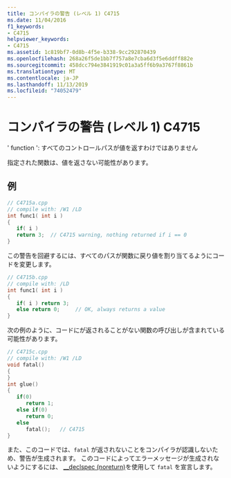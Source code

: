 ```yaml
---
title: コンパイラの警告 (レベル 1) C4715
ms.date: 11/04/2016
f1_keywords:
- C4715
helpviewer_keywords:
- C4715
ms.assetid: 1c819bf7-0d8b-4f5e-b338-9cc292870439
ms.openlocfilehash: 268a26f5de1bb7f757a8e7cba6d3f5e6ddff882e
ms.sourcegitcommit: 458dcc794e3841919c01a3a5ff6b9a3767f8861b
ms.translationtype: MT
ms.contentlocale: ja-JP
ms.lasthandoff: 11/13/2019
ms.locfileid: "74052479"
---
```

# <a name="compiler-warning-level-1-c4715"></a>コンパイラの警告 (レベル 1) C4715

' function ': すべてのコントロールパスが値を返すわけではありません

指定された関数は、値を返さない可能性があります。

## <a name="example"></a>例

```cpp
// C4715a.cpp
// compile with: /W1 /LD
int func1( int i )
{
   if( i )
   return 3;  // C4715 warning, nothing returned if i == 0
}
```

この警告を回避するには、すべてのパスが関数に戻り値を割り当てるようにコードを変更します。

```cpp
// C4715b.cpp
// compile with: /LD
int func1( int i )
{
   if( i ) return 3;
   else return 0;     // OK, always returns a value
}
```

次の例のように、コードにが返されることがない関数の呼び出しが含まれている可能性があります。

```cpp
// C4715c.cpp
// compile with: /W1 /LD
void fatal()
{
}
int glue()
{
   if(0)
      return 1;
   else if(0)
      return 0;
   else
      fatal();   // C4715
}
```

また、このコードでは、`fatal` が返されないことをコンパイラが認識しないため、警告が生成されます。 このコードによってエラーメッセージが生成されないようにするには、 [__declspec (noreturn)](../../cpp/noreturn.md)を使用して `fatal` を宣言します。